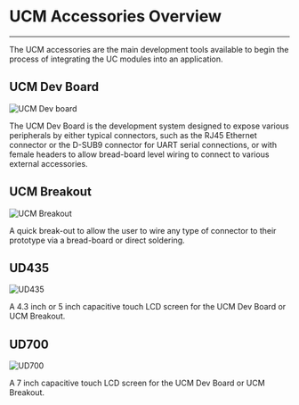 # UCM Accessories Overview
---
The UCM accessories are the main development tools available to begin the process of integrating the UC modules into an application.

## UCM Dev Board
![UCM Dev board](images/ucm_dev_board.jpg)

The UCM Dev Board is the development system designed to expose various peripherals by either typical connectors, such as the RJ45 Ethernet connector or the D-SUB9 connector for UART serial connections, or with female headers to allow bread-board level wiring to connect to various external accessories.

## UCM Breakout
![UCM Breakout](images/ucm_breakout.jpg)

A quick break-out to allow the user to wire any type of connector to their prototype via a bread-board or direct soldering.

## UD435
![UD435](images/ud435.jpg)

A 4.3 inch or 5 inch capacitive touch LCD screen for the UCM Dev Board or UCM Breakout.

## UD700
![UD700](images/ud700.jpg)

A 7 inch capacitive touch LCD screen for the UCM Dev Board or UCM Breakout.
